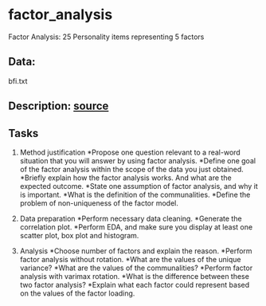 # factor_analysis
Factor Analysis: 25 Personality items representing 5 factors

## Data:
bfi.txt
## Description: [source](https://www.personality-project.org/r/html/bfi.html)

## Tasks
1. Method justification
*Propose one question relevant to a real-word situation that you will answer by
using factor analysis.
*Define one goal of the factor analysis within the scope of the data you just
obtained.
*Briefly explain how the factor analysis works. And what are the expected outcome.
*State one assumption of factor analysis, and why it is important.
*What is the definition of the communalities.
*Define the problem of non-uniqueness of the factor model.

3. Data preparation
*Perform necessary data cleaning.
*Generate the correlation plot.
*Perform EDA, and make sure you display at least one scatter plot, box plot and histogram.

4. Analysis
*Choose number of factors and explain the reason.
*Perform factor analysis without rotation.
*What are the values of the unique variance?
*What are the values of the communalities?
*Perform factor analysis with varimax rotation.
*What is the difference between these two factor analysis?
*Explain what each factor could represent based on the values of the factor loading.
